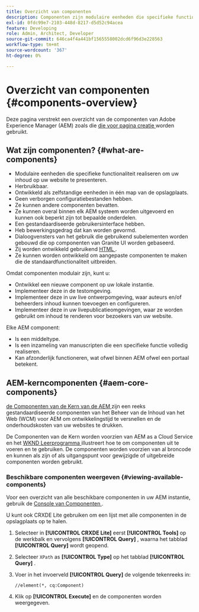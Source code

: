 ```yaml
---
title: Overzicht van componenten
description: Componenten zijn modulaire eenheden die specifieke functionaliteit realiseren om uw inhoud op uw website weer te geven
exl-id: 0fdc99e7-2103-448d-8217-d5d52c94acea
feature: Developing
role: Admin, Architect, Developer
source-git-commit: 646ca4f4a441bf1565558002dcd6f96d3e228563
workflow-type: tm+mt
source-wordcount: '367'
ht-degree: 0%

---
```


# Overzicht van componenten {#components-overview}

Deze pagina verstrekt een overzicht van de componenten van Adobe Experience Manager (AEM) zoals die [ die voor pagina creatie ](/help/sites-cloud/authoring/page-editor/components.md) worden gebruikt.

## Wat zijn componenten? {#what-are-components}

* Modulaire eenheden die specifieke functionaliteit realiseren om uw inhoud op uw website te presenteren.
* Herbruikbaar.
* Ontwikkeld als zelfstandige eenheden in één map van de opslagplaats.
* Geen verborgen configuratiebestanden hebben.
* Ze kunnen andere componenten bevatten.
* Ze kunnen overal binnen elk AEM systeem worden uitgevoerd en kunnen ook beperkt zijn tot bepaalde onderdelen.
* Een gestandaardiseerde gebruikersinterface hebben.
* Heb bewerkingsgedrag dat kan worden gevormd.
* Dialoogvensters van het gebruik die gebruikend subelementen worden gebouwd die op componenten van Granite UI worden gebaseerd.
* Zij worden ontwikkeld gebruikend [ HTML ](https://experienceleague.adobe.com/docs/experience-manager-htl/content/overview.html?lang=nl-NL).
* Ze kunnen worden ontwikkeld om aangepaste componenten te maken die de standaardfunctionaliteit uitbreiden.

Omdat componenten modulair zijn, kunt u:

* Ontwikkel een nieuwe component op uw lokale instantie.
* Implementeer deze in de testomgeving.
* Implementeer deze in uw live ontwerpomgeving, waar auteurs en/of beheerders inhoud kunnen toevoegen en configureren.
* Implementeer deze in uw livepublicatieomgevingen, waar ze worden gebruikt om inhoud te renderen voor bezoekers van uw website.

Elke AEM component:

* Is een middeltype.
* Is een inzameling van manuscripten die een specifieke functie volledig realiseren.
* Kan afzonderlijk functioneren, wat ofwel binnen AEM ofwel een portaal betekent.

## AEM-kerncomponenten {#aem-core-components}

[ de Componenten van de Kern van de AEM ](https://experienceleague.adobe.com/docs/experience-manager-core-components/using/introduction.html?lang=nl-NL) zijn een reeks gestandaardiseerde componenten van het Beheer van de Inhoud van het Web (WCM) voor AEM om ontwikkelingstijd te versnellen en de onderhoudskosten van uw websites te drukken.

De Componenten van de Kern worden voorzien van AEM as a Cloud Service en het [ WKND Leerprogramma ](/help/implementing/developing/introduction/develop-wknd-tutorial.md) illustreert hoe te om componenten uit te voeren en te gebruiken. De componenten worden voorzien van al broncode en kunnen als zijn of als uitgangspunt voor gewijzigde of uitgebreide componenten worden gebruikt.

### Beschikbare componenten weergeven {#viewing-available-components}

Voor een overzicht van alle beschikbare componenten in uw AEM instantie, gebruik de [ Console van Componenten ](/help/sites-cloud/authoring/components-console.md).

U kunt ook CRXDE Lite gebruiken om een lijst met alle componenten in de opslagplaats op te halen.

1. Selecteer in **[!UICONTROL CRXDE Lite]** eerst **[!UICONTROL Tools]** op de werkbalk en vervolgens **[!UICONTROL Query]** , waarna het tabblad **[!UICONTROL Query]** wordt geopend.

1. Selecteer `XPath` as **[!UICONTROL Type]** op het tabblad **[!UICONTROL Query]** .

1. Voer in het invoerveld **[!UICONTROL Query]** de volgende tekenreeks in:

   `//element(*, cq:Component)`

1. Klik op **[!UICONTROL Execute]** en de componenten worden weergegeven.
